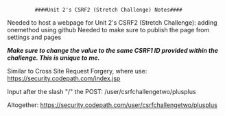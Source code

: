              ####Unit 2's CSRF2 (Stretch Challenge) Notes####
             

Needed to host a webpage for Unit 2's CSRF2 (Stretch Challenge): adding onemethod using github
Needed to make sure to publish the page from settings and pages


***Make sure to change the value to the same CSRF1 ID provided within the challenge. This is unique to me.***

Similar to Cross Site Request Forgery, where use: https://security.codepath.com/index.jsp

Input after the slash "/" the POST: /user/csrfchallengetwo/plusplus

Altogether: https://security.codepath.com/user/csrfchallengetwo/plusplus
